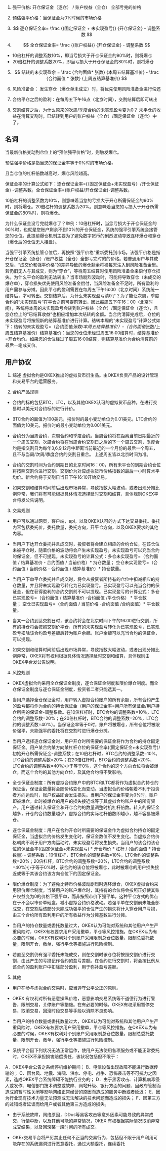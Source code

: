 1. 强平价格: 开仓保证金（逐仓） / 账户权益（全仓） 全部亏完的价格

2. 预估强平价格：当保证金为0%时候的市场价格

3. $$ 逐仓保证金率= \frac {(固定保证金 + 未实现盈亏)} {开仓保证金} - 调整系数 $$

4. $$ 全仓保证金率= \frac {(账户权益)} {开仓保证金} - 调整系数 $$

* 10倍杠杆的调整系数10%，即当亏损大于开仓保证金的90%时，则将爆仓
* 20倍杠杆的调整系数20%，即当亏损大于开仓保证金的80%时，则将爆仓

5. $$ 结转的未实现盈余 = \frac {合约面值* 张数} {本周五结算基准价} - \frac {合约面值 * 张数} {上周五结算基准价} $$

6. 风险准备金： 发生穿仓（爆仓单未成立）时，将优先使用风险准备金进行偿还

7. 合约平仓之后的盈利：在每周五下午16点（北京时间），交割结算后即可转出

8. 交割结算之后，为什么原来的次周/季度合约的未实现盈亏变为0？
  未平仓的收益在清算交割时，已结转到用户的账户权益（全仓）/固定保证金（逐仓）中了。

## 名词
当最新价格变动到仓位上的“预估强平价格”时，则触发爆仓。

预估强平价格是指当您的保证金率等于0%时的市场价格。

且当仓位的杠杆倍数越高时，爆仓风险越高。

保证金率的计算公式如下：逐仓保证金率=(（固定保证金+未实现盈亏）/开仓保证金) -调整系数。全仓保证金率=(账户权益/开仓保证金)-调整系数。

10倍杠杆的调整系数为10%，则意味着当您的亏损大于开仓所需保证金的90%时，则将爆仓。20倍杠杆的调整系数为20%。则意味着当您的亏损大于开仓所需保证金的80%时，则将爆仓。

为什么保证金没亏完就爆仓了？举例：10倍杠杆时，当您亏损大于开仓保证金的90%时，也就是您账户剩余不到10%的开仓保证金，系统的强平引擎系统会接管您的仓位。此提前爆仓机制主要为了避免数字货币的剧烈波动导致连环爆仓和穿仓（爆仓后的仓位无人接盘）。

当强平引擎系统接管仓位后，再按照“强平价格”重新委托到市场。该强平价格是指开仓保证金（逐仓）/账户权益（全仓）全部亏完时的的价格。若普通用户与其成交后，“成交价和强平价格”的差异导致的爆仓剩余将被每天注入到风险准备金里。若仍旧无人与其成交，则为“穿仓”，等待周五结算时使用风险准备金来偿付穿仓损失。为什么平仓的盈利无法转出？当市场剧烈波动时，可能将导致穿仓（未成交的爆仓单），穿仓损失优先使用风险准备金偿付，当风险准备金不足时，所有盈利的用户需参与分摊。因此平仓的盈利需要在每周五下午16:00（北京时间）系统统一结算后，才可转出。交割结算后，为什么未实现盈亏清0了？为了能让次周，季度合约的“未实现盈亏“在平仓之前可提前转出，因此每周五下午16：00（北京时间），系统将本周的未实现盈亏会转到账户权益（全仓）/固定保证金（逐仓），且您仓位上的“已结算收益”也相应增加本次结转的金额。当合约清算完成后，仓位的未实现盈亏将按照新的结算基准价进行计算。结转本周的“未实现盈亏”计算公式如下：结转的未实现盈亏=（合约面值*张数/本周五结算基准价）-（合约面值*张数/上周五结算基准价）结算基准价：当您的仓位未经过周五16:00结算时，结算基准价=开仓均价。如果您的仓位经过了周五16:00结算，则结算基准价为合约清算前的最后一笔成交价。

## 用户协议

1. 综述
  虚拟合约是OKEX推出的虚拟货币衍生品。由OKEX负责产品的设计管理和交易平台的运营服务。

2. 合约产品规则

* 合约的标的包括BTC，LTC，以及其他OKEX认可的虚拟货币品种。在进行交易时以美元对合约标的进行计价。

* BTC合约的面值为100美元，报价时的最小变动单位为0.01美元。LTC合约的面值为10美元，报价时的最小变动单位为0.001美元。

* 合约分为当周合约，次周合约和季度合约。当周合约将在距离当前日期最近的一个周五交割，次周合约将在当周合约交割日之后的下一个周五交割，季度合约是指交割日为每年3,6,9,12月中距离当前最近的一个月份的最后一个周五，且不与当周/次周/季度合约的交割日重合。 上述周五皆以北京时间为准。

* 合约的交割时间为合约到期日的北京时间16：00，所有未平仓的到期合约仓位将按照交割价进行交割。交割价为对应虚拟货币价格指数的最后一小时算术平均价。新合约将于交割日当日下午16:10开始交易。

* 如果交割和结算时间前后出现市场异常，导致指数大幅波动，或者出现分摊比例异常，我们将有可能根据具体情况选择延时交割和结算，具体规则OKEX平台将发公告说明。

3. 交易规则

* 用户可以通过网页，客户端，api，以及OKEX认可的方式下达交易委托。委托内容包括委托价，委托数量，委托方向，开平仓方向，以及OKEX要求的其他内容。

* 当用户下达开仓委托并且成交时，投资者将会建立相应的合约仓位，在该仓位未被平仓时，随着价格的波动将会产生未实现盈亏。未实现盈亏可以充当合约的保证金，但不可提现。未实现盈亏的计算公式：多仓未实现盈亏=（合约面值 / 结算基准价 - 合约面值 / 当前价格）\* 持仓数量； 空仓未实现盈亏=（合约面值 / 当前价格 - 合约面值 / 结算基准价）\* 持仓数量。

* 当用户下单平仓委托并且成交时，将会从投资者所持有的仓位中扣减相应的持仓数量，并且将未实现盈亏转化为已实现盈亏。已实现盈亏可以充当合约的保证金，但在获得盈利的合约交割前不可以提现。已实现盈亏的计算公式：多仓已实现盈亏=（合约面值 / 结算基准价 -合约面值 /平仓价格） \* 平仓数量； 空仓已实现盈亏=（合约面值 / 当前价格 -合约面值 /合约面值）\* 平仓数量。

* 当某一合约到达交割日时，该合约将会在北京时间下午的16:00进行交割，所有的持仓将会按照交割价平仓，所有的未实现盈亏转化为已实现盈亏，已实现盈亏扣除该合约盈亏差额后转为账户余额。账户余额可以充当合约的保证金，可以提现。

* 如果交割和结算时间前后出现市场异常，导致指数大幅波动，或者出现分摊比例异常，OKEX将有权利根据具体情况选择延时交割和结算，具体规则由OKEX平台发公告说明。

4. 风控规则

* OKEX虚拟合约采用全仓保证金制度，逐仓保证金制度和限价爆仓制度。而全仓保证金制度与逐仓保证金制度，投资者二者只能选其一。

* 当用户选择全仓保证金时，用户转入虚拟合约账户的所有余额，所有合约产生的盈亏都将作为合约的持仓保证金（用户的保证金率=用户所有保证金/用户持仓所需的保证金-调整系数。在10倍杠杆时，BTC合约的调整系数=10%，LTC合约的调整系数=20%；在20倍杠杆时，BTC合约的调整系数=20%，LTC合约的调整系数=40%）。当保证金率等于0时，账户将被爆仓，所有仓位将被限价强平，未能强平的委托将在交割时进行爆仓分摊。

* 当用户选择逐仓保证金时，用户开仓时所需要的保证金将作为合约的持仓固定保证金。用户某合约某方向某杠杆仓位的保证金率((固定保证金+未实现盈亏)/初始开仓所需保证金-调整系数；在10倍杠杆时，BTC合约的调整系数=10%，LTC合约的调整系数=20%；在20倍杠杆时，BTC合约的调整系数=20%，LTC合约的调整系数=40%)小于等于0%，这个合约的这个方向仓位将会被爆仓，而这个合约的其他方向仓位，及其他合约将不受影响。

* 全仓保证金制度：所有虚拟合约账户中的BTC和LTC都将作为虚拟合约持仓的保证金，保证金数量将会随价格变化而变动。当虚拟合约价格朝着不利于投资者方向运动时，账户权益即会发生损失。当用户的保证金率变为0%时，账户即被爆仓，此时被爆仓的用户的损失接近或等于其虚拟合约账户中的所有资产。用户通过转入保证金和开仓合约的数量调整时机杠杆倍数。转入的保证金越多，开仓的合约数量越少，虚拟合约的实际杠杆倍数即越小，越不容易被爆仓。

* 逐仓保证金制度：用户在合约开仓时所需要的保证金作为虚拟合约持仓的固定保证金，当虚拟合约价格发生变化时，保证金数值不发生变化。当虚拟合约价格朝向不利于用户方向运动时，未实现盈亏将发生损失。当用户的该合约该仓位的保证金率((固定保证金+未实现盈亏) \* 开仓均价 \* 杠杆 / (合约面值 \* 持仓数量) - 调整系数；10倍杠杆，BTC合约的调整系数=10%，LTC合约的调整系数=20%；20倍杠杆，BTC合约的调整系数=20%，LTC合约的调整系数=40%)小于等于0%时，该合约的该仓位将被爆仓，此时被爆仓的用户损失接近或等于其该合约该方向仓位下的固定保证金。

* 限价爆仓制度：为了避免比特币价格波动剧烈时连环爆仓，OKEX虚拟合约采用限价爆仓制度。当某用户的账户爆仓时，其持有的仓位将会按照正好使其账户权益变为0的价格下强平单，而非按照市价下强平单。这种平仓方式的优点在于不会以市价单砸盘，减小虚拟合约价格波动。若强平单在交割前未能全部成交，在交割后该部分未能成功强平的仓位产生的损失将计入穿仓用户亏损，由三个合约所有盈利用户的所有收益作为分摊基数进行分摊。

* 当用户的持仓数量或委托数量过大，OKEX认为可能对系统和其他用户产生严重风险时，OKEX有权要求用户采用撤单，平仓等风控措施，在OKEX认为有必要的时候，OKEX有权利对个别账户采用限制总仓位数量，限制总委托数量，限制开仓，撤单，强行平仓等措施进行风险控制。

* 若直至交割仍有强平委托未能成交，则在交割时该仓位将按照交割价进行交割，由此产生的亏损记作合约的盈亏差额。在合约进行交割时，将会按比例从该合约的盈利账户中扣除部分盈利，用于弥补盈亏差额。

5. 其他

* 用户在参与虚拟合约交易时，应当遵守公平公正的原则。

* OKEX 有权利对所有恶意操纵价格，恶意影响交易系统等不道德行为进行警告，限制交易，关停账户等措施。在有必要的时候，OKEX有权采用暂停交易，取消交易，回滚时段交易等手段以消除不良影响。

* 当用户的持仓数量或委托数量过大，OKEX认为可能对系统和其他用户产生严重风险时，OKEX有权要求用户采用撤单，平仓等风控措施，在OKEX认为有必要的时候，OKEX有权利对个别账户采用限制总仓位数量，限制总委托数量，限制开仓，撤单，强行平仓等措施进行风险控制。

* 系统平台因下列状况无法正常运作，使用户无法使用各项服务或不能正常委托时，OKEX不承担损害赔偿责任，该状况包括但不限于：

A．OKEX平台公告之系统停机维护期间；
B．电信设备出现故障不能进行数据传输的；
C．因台风、地震、海啸、洪水、停电、战争、恐怖袭击等不可抗力之因素，造成OKEX平台系统障碍不能执行业务的；
D．由于黑客攻击、计算机病毒侵入或发作、电信部门技术调整或故障、网站升级、银行方面的问题、因政府管制而造成的暂时性关闭等影响网络正常经营的原因而造成的服务中断或者延迟；
E．因为行业现有技术力量无法预测或无法解决的技术问题而造成的损失；
F．因第三方的过错或者延误而给用户或者其他第三方造成的损失。

* 由于系统故障，网络原因，DDos等黑客攻击等意外因素可能导致的异常成交，行情中断，以及其他可能的异常情况，OKEX 有权根据实际情况取消异常成交结果，以及回滚某一段时间的所有成交。

* OKEx交易平台将严厉禁止任何不正当的交易行为，包括但不限于用户利用可能存在的系统漏洞进行恶意委托，通过大额委托，连续委托